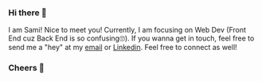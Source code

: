 ### Hi there 👋

<!--
**kmab5/kmab5** is a ✨ _special_ ✨ repository because its `README.md` (this file) appears on your GitHub profile.

Here are some ideas to get you started:

- 🔭 I’m currently working on ...
- 🌱 I’m currently learning ...
- 👯 I’m looking to collaborate on ...
- 🤔 I’m looking for help with ...
- 💬 Ask me about ...
- 📫 How to reach me: ...
- 😄 Pronouns: ...
- ⚡ Fun fact: ...
-->

I am Sami! Nice to meet you! Currently, I am focusing on Web Dev (Front End cuz Back End is so confusing🙄). If you wanna get in touch, feel free to send me a "hey" at my [email](mailto:samuelworash@gmail.com) or [Linkedin](https://linkedin.com/in/samuel-worash-getaneh). Feel free to connect as well!

### Cheers 🥂
